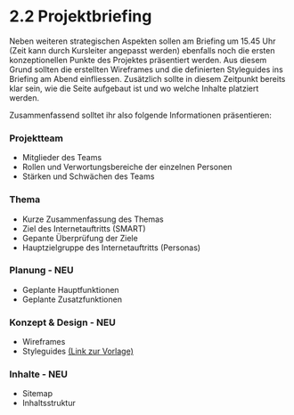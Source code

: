 # 2.2 Projektbriefing
Neben weiteren strategischen Aspekten sollen am Briefing um 15.45 Uhr (Zeit kann durch Kursleiter angepasst werden) ebenfalls noch die ersten konzeptionellen Punkte des Projektes präsentiert werden. Aus diesem Grund sollten die erstellten Wireframes und die definierten Styleguides ins Briefing am Abend einfliessen. Zusätzlich sollte in diesem Zeitpunkt bereits klar sein, wie die Seite aufgebaut ist und wo welche Inhalte platziert werden.

Zusammenfassend solltet ihr also folgende Informationen präsentieren:

### Projektteam
* Mitglieder des Teams
* Rollen und Verwortungsbereiche der einzelnen Personen
* Stärken und Schwächen des Teams

### Thema
* Kurze Zusammenfassung des Themas
* Ziel des Internetauftritts (SMART)
* Gepante Überprüfung der Ziele
* Hauptzielgruppe des Internetauftritts (Personas)

### Planung - NEU
* Geplante Hauptfunktionen
* Geplante Zusatzfunktionen

### Konzept & Design - NEU
* Wireframes
* Styleguides [(Link zur Vorlage)](http://styletil.es/downloads/Style_Tile_Template.psd.zip)

### Inhalte - NEU
* Sitemap
* Inhaltsstruktur
